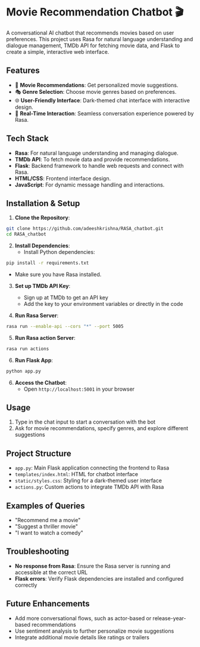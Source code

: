 # Movie Recommendation Chatbot 🎬

A conversational AI chatbot that recommends movies based on user preferences. This project uses Rasa for natural language understanding and dialogue management, TMDb API for fetching movie data, and Flask to create a simple, interactive web interface.

## Features

* 🎥 **Movie Recommendations**: Get personalized movie suggestions.
* 🎭 **Genre Selection**: Choose movie genres based on preferences.
* 🌐 **User-Friendly Interface**: Dark-themed chat interface with interactive design.
* 💬 **Real-Time Interaction**: Seamless conversation experience powered by Rasa.

## Tech Stack

* **Rasa**: For natural language understanding and managing dialogue.
* **TMDb API**: To fetch movie data and provide recommendations.
* **Flask**: Backend framework to handle web requests and connect with Rasa.
* **HTML/CSS**: Frontend interface design.
* **JavaScript**: For dynamic message handling and interactions.

## Installation & Setup

1. **Clone the Repository**:
```bash
git clone https://github.com/adeeshkrishna/RASA_chatbot.git
cd RASA_chatbot
```

2. **Install Dependencies**:
   * Install Python dependencies:
```bash
pip install -r requirements.txt
```
   * Make sure you have Rasa installed.

3. **Set up TMDb API Key**:
   * Sign up at TMDb to get an API key
   * Add the key to your environment variables or directly in the code

4. **Run Rasa Server**:
```bash
rasa run --enable-api --cors "*" --port 5005
```

5. **Run Rasa action Server**:
```bash
rasa run actions
```

6. **Run Flask App**:
```bash
python app.py
```

6. **Access the Chatbot**:
   * Open `http://localhost:5001` in your browser

## Usage

1. Type in the chat input to start a conversation with the bot
2. Ask for movie recommendations, specify genres, and explore different suggestions

## Project Structure

* `app.py`: Main Flask application connecting the frontend to Rasa
* `templates/index.html`: HTML for chatbot interface
* `static/styles.css`: Styling for a dark-themed user interface
* `actions.py`: Custom actions to integrate TMDb API with Rasa

## Examples of Queries

* "Recommend me a movie"
* "Suggest a thriller movie"
* "I want to watch a comedy"

## Troubleshooting

* **No response from Rasa**: Ensure the Rasa server is running and accessible at the correct URL
* **Flask errors**: Verify Flask dependencies are installed and configured correctly

## Future Enhancements

* Add more conversational flows, such as actor-based or release-year-based recommendations
* Use sentiment analysis to further personalize movie suggestions
* Integrate additional movie details like ratings or trailers